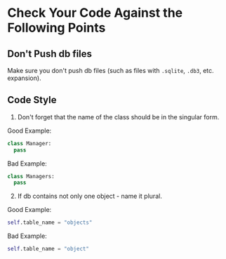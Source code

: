 # Сheck Your Code Against the Following Points

## Don't Push db files

Make sure you don't push db files (such as files with `.sqlite`, `.db3`, etc. expansion).

## Code Style

1. Don't forget that the name of the class should be in the singular form.

Good Example:
```python
class Manager:
  pass
```

Bad Example:
```python
class Managers:
  pass
```

2. If db contains not only one object - name it plural.

Good Example:
```python
self.table_name = "objects"
```

Bad Example:
```python
self.table_name = "object"
```
